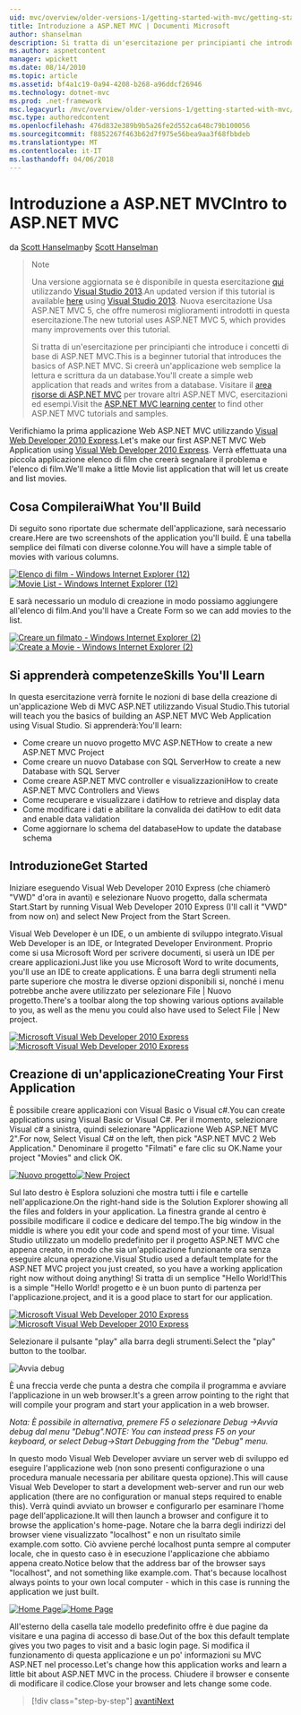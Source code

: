 ```yaml
---
uid: mvc/overview/older-versions-1/getting-started-with-mvc/getting-started-with-mvc-part1
title: Introduzione a ASP.NET MVC | Documenti Microsoft
author: shanselman
description: Si tratta di un'esercitazione per principianti che introduce i concetti di base di ASP.NET MVC. Creare un'applicazione web semplice la lettura e scrittura da un database.
ms.author: aspnetcontent
manager: wpickett
ms.date: 08/14/2010
ms.topic: article
ms.assetid: bf4a1c19-0a94-4208-b268-a96ddcf26946
ms.technology: dotnet-mvc
ms.prod: .net-framework
msc.legacyurl: /mvc/overview/older-versions-1/getting-started-with-mvc/getting-started-with-mvc-part1
msc.type: authoredcontent
ms.openlocfilehash: 476d832e389b9b5a26fe2d552ca648c79b100056
ms.sourcegitcommit: f8852267f463b62d7f975e56bea9aa3f68fbbdeb
ms.translationtype: MT
ms.contentlocale: it-IT
ms.lasthandoff: 04/06/2018
---
```

<a name="intro-to-aspnet-mvc"></a><span data-ttu-id="bf9f3-104">Introduzione a ASP.NET MVC</span><span class="sxs-lookup"><span data-stu-id="bf9f3-104">Intro to ASP.NET MVC</span></span>
====================
<span data-ttu-id="bf9f3-105">da [Scott Hanselman](https://github.com/shanselman)</span><span class="sxs-lookup"><span data-stu-id="bf9f3-105">by [Scott Hanselman](https://github.com/shanselman)</span></span>

> > [!NOTE]
> > <span data-ttu-id="bf9f3-106">Una versione aggiornata se è disponibile in questa esercitazione [qui](../../getting-started/introduction/getting-started.md) utilizzando [Visual Studio 2013](https://www.microsoft.com/visualstudio/eng/2013-downloads).</span><span class="sxs-lookup"><span data-stu-id="bf9f3-106">An updated version if this tutorial is available [here](../../getting-started/introduction/getting-started.md) using [Visual Studio 2013](https://www.microsoft.com/visualstudio/eng/2013-downloads).</span></span> <span data-ttu-id="bf9f3-107">Nuova esercitazione Usa ASP.NET MVC 5, che offre numerosi miglioramenti introdotti in questa esercitazione.</span><span class="sxs-lookup"><span data-stu-id="bf9f3-107">The new tutorial uses ASP.NET MVC 5, which provides many improvements over this tutorial.</span></span>
> 
> 
> <span data-ttu-id="bf9f3-108">Si tratta di un'esercitazione per principianti che introduce i concetti di base di ASP.NET MVC.</span><span class="sxs-lookup"><span data-stu-id="bf9f3-108">This is a beginner tutorial that introduces the basics of ASP.NET MVC.</span></span> <span data-ttu-id="bf9f3-109">Si creerà un'applicazione web semplice la lettura e scrittura da un database.</span><span class="sxs-lookup"><span data-stu-id="bf9f3-109">You'll create a simple web application that reads and writes from a database.</span></span> <span data-ttu-id="bf9f3-110">Visitare il [area risorse di ASP.NET MVC](../../../index.md) per trovare altri ASP.NET MVC, esercitazioni ed esempi.</span><span class="sxs-lookup"><span data-stu-id="bf9f3-110">Visit the [ASP.NET MVC learning center](../../../index.md) to find other ASP.NET MVC tutorials and samples.</span></span>


<span data-ttu-id="bf9f3-111">Verifichiamo la prima applicazione Web ASP.NET MVC utilizzando [Visual Web Developer 2010 Express](https://www.microsoft.com/express/Web/).</span><span class="sxs-lookup"><span data-stu-id="bf9f3-111">Let's make our first ASP.NET MVC Web Application using [Visual Web Developer 2010 Express](https://www.microsoft.com/express/Web/).</span></span> <span data-ttu-id="bf9f3-112">Verrà effettuata una piccola applicazione elenco di film che creerà segnalare il problema e l'elenco di film.</span><span class="sxs-lookup"><span data-stu-id="bf9f3-112">We'll make a little Movie list application that will let us create and list movies.</span></span>

## <a name="what-youll-build"></a><span data-ttu-id="bf9f3-113">Cosa Compilerai</span><span class="sxs-lookup"><span data-stu-id="bf9f3-113">What You'll Build</span></span>

<span data-ttu-id="bf9f3-114">Di seguito sono riportate due schermate dell'applicazione, sarà necessario creare.</span><span class="sxs-lookup"><span data-stu-id="bf9f3-114">Here are two screenshots of the application you'll build.</span></span> <span data-ttu-id="bf9f3-115">È una tabella semplice dei filmati con diverse colonne.</span><span class="sxs-lookup"><span data-stu-id="bf9f3-115">You will have a simple table of movies with various columns.</span></span>

<span data-ttu-id="bf9f3-116">[![Elenco di film - Windows Internet Explorer (12)](getting-started-with-mvc-part1/_static/image2.png)](getting-started-with-mvc-part1/_static/image1.png)</span><span class="sxs-lookup"><span data-stu-id="bf9f3-116">[![Movie List - Windows Internet Explorer (12)](getting-started-with-mvc-part1/_static/image2.png)](getting-started-with-mvc-part1/_static/image1.png)</span></span>

<span data-ttu-id="bf9f3-117">E sarà necessario un modulo di creazione in modo possiamo aggiungere all'elenco di film.</span><span class="sxs-lookup"><span data-stu-id="bf9f3-117">And you'll have a Create Form so we can add movies to the list.</span></span>

<span data-ttu-id="bf9f3-118">[![Creare un filmato - Windows Internet Explorer (2)](getting-started-with-mvc-part1/_static/image4.png)](getting-started-with-mvc-part1/_static/image3.png)</span><span class="sxs-lookup"><span data-stu-id="bf9f3-118">[![Create a Movie - Windows Internet Explorer (2)](getting-started-with-mvc-part1/_static/image4.png)](getting-started-with-mvc-part1/_static/image3.png)</span></span>

## <a name="skills-youll-learn"></a><span data-ttu-id="bf9f3-119">Si apprenderà competenze</span><span class="sxs-lookup"><span data-stu-id="bf9f3-119">Skills You'll Learn</span></span>

<span data-ttu-id="bf9f3-120">In questa esercitazione verrà fornite le nozioni di base della creazione di un'applicazione Web di MVC ASP.NET utilizzando Visual Studio.</span><span class="sxs-lookup"><span data-stu-id="bf9f3-120">This tutorial will teach you the basics of building an ASP.NET MVC Web Application using Visual Studio.</span></span> <span data-ttu-id="bf9f3-121">Si apprenderà:</span><span class="sxs-lookup"><span data-stu-id="bf9f3-121">You'll learn:</span></span>

- <span data-ttu-id="bf9f3-122">Come creare un nuovo progetto MVC ASP.NET</span><span class="sxs-lookup"><span data-stu-id="bf9f3-122">How to create a new ASP.NET MVC Project</span></span>
- <span data-ttu-id="bf9f3-123">Come creare un nuovo Database con SQL Server</span><span class="sxs-lookup"><span data-stu-id="bf9f3-123">How to create a new Database with SQL Server</span></span>
- <span data-ttu-id="bf9f3-124">Come creare ASP.NET MVC controller e visualizzazioni</span><span class="sxs-lookup"><span data-stu-id="bf9f3-124">How to create ASP.NET MVC Controllers and Views</span></span>
- <span data-ttu-id="bf9f3-125">Come recuperare e visualizzare i dati</span><span class="sxs-lookup"><span data-stu-id="bf9f3-125">How to retrieve and display data</span></span>
- <span data-ttu-id="bf9f3-126">Come modificare i dati e abilitare la convalida dei dati</span><span class="sxs-lookup"><span data-stu-id="bf9f3-126">How to edit data and enable data validation</span></span>
- <span data-ttu-id="bf9f3-127">Come aggiornare lo schema del database</span><span class="sxs-lookup"><span data-stu-id="bf9f3-127">How to update the database schema</span></span>

## <a name="get-started"></a><span data-ttu-id="bf9f3-128">Introduzione</span><span class="sxs-lookup"><span data-stu-id="bf9f3-128">Get Started</span></span>

<span data-ttu-id="bf9f3-129">Iniziare eseguendo Visual Web Developer 2010 Express (che chiamerò "VWD" d'ora in avanti) e selezionare Nuovo progetto, dalla schermata Start.</span><span class="sxs-lookup"><span data-stu-id="bf9f3-129">Start by running Visual Web Developer 2010 Express (I'll call it "VWD" from now on) and select New Project from the Start Screen.</span></span>

<span data-ttu-id="bf9f3-130">Visual Web Developer è un IDE, o un ambiente di sviluppo integrato.</span><span class="sxs-lookup"><span data-stu-id="bf9f3-130">Visual Web Developer is an IDE, or Integrated Developer Environment.</span></span> <span data-ttu-id="bf9f3-131">Proprio come si usa Microsoft Word per scrivere documenti, si userà un IDE per creare applicazioni.</span><span class="sxs-lookup"><span data-stu-id="bf9f3-131">Just like you use Microsoft Word to write documents, you'll use an IDE to create applications.</span></span> <span data-ttu-id="bf9f3-132">È una barra degli strumenti nella parte superiore che mostra le diverse opzioni disponibili si, nonché i menu potrebbe anche avere utilizzato per selezionare File | Nuovo progetto.</span><span class="sxs-lookup"><span data-stu-id="bf9f3-132">There's a toolbar along the top showing various options available to you, as well as the menu you could also have used to Select File | New project.</span></span>

<span data-ttu-id="bf9f3-133">[![Microsoft Visual Web Developer 2010 Express](getting-started-with-mvc-part1/_static/image6.png)](getting-started-with-mvc-part1/_static/image5.png)</span><span class="sxs-lookup"><span data-stu-id="bf9f3-133">[![Microsoft Visual Web Developer 2010 Express](getting-started-with-mvc-part1/_static/image6.png)](getting-started-with-mvc-part1/_static/image5.png)</span></span>

## <a name="creating-your-first-application"></a><span data-ttu-id="bf9f3-134">Creazione di un'applicazione</span><span class="sxs-lookup"><span data-stu-id="bf9f3-134">Creating Your First Application</span></span>

<span data-ttu-id="bf9f3-135">È possibile creare applicazioni con Visual Basic o Visual c#.</span><span class="sxs-lookup"><span data-stu-id="bf9f3-135">You can create applications using Visual Basic or Visual C#.</span></span> <span data-ttu-id="bf9f3-136">Per il momento, selezionare Visual c# a sinistra, quindi selezionare "Applicazione Web ASP.NET MVC 2".</span><span class="sxs-lookup"><span data-stu-id="bf9f3-136">For now, Select Visual C# on the left, then pick "ASP.NET MVC 2 Web Application."</span></span> <span data-ttu-id="bf9f3-137">Denominare il progetto "Filmati" e fare clic su OK.</span><span class="sxs-lookup"><span data-stu-id="bf9f3-137">Name your project "Movies" and click OK.</span></span>

<span data-ttu-id="bf9f3-138">[![Nuovo progetto](getting-started-with-mvc-part1/_static/image8.png)](getting-started-with-mvc-part1/_static/image7.png)</span><span class="sxs-lookup"><span data-stu-id="bf9f3-138">[![New Project](getting-started-with-mvc-part1/_static/image8.png)](getting-started-with-mvc-part1/_static/image7.png)</span></span>

<span data-ttu-id="bf9f3-139">Sul lato destro è Esplora soluzioni che mostra tutti i file e cartelle nell'applicazione.</span><span class="sxs-lookup"><span data-stu-id="bf9f3-139">On the right-hand side is the Solution Explorer showing all the files and folders in your application.</span></span> <span data-ttu-id="bf9f3-140">La finestra grande al centro è possibile modificare il codice e dedicare del tempo.</span><span class="sxs-lookup"><span data-stu-id="bf9f3-140">The big window in the middle is where you edit your code and spend most of your time.</span></span> <span data-ttu-id="bf9f3-141">Visual Studio utilizzato un modello predefinito per il progetto ASP.NET MVC che appena creato, in modo che sia un'applicazione funzionante ora senza eseguire alcuna operazione.</span><span class="sxs-lookup"><span data-stu-id="bf9f3-141">Visual Studio used a default template for the ASP.NET MVC project you just created, so you have a working application right now without doing anything!</span></span> <span data-ttu-id="bf9f3-142">Si tratta di un semplice "Hello World!</span><span class="sxs-lookup"><span data-stu-id="bf9f3-142">This is a simple "Hello World!</span></span> <span data-ttu-id="bf9f3-143">progetto e è un buon punto di partenza per l'applicazione.</span><span class="sxs-lookup"><span data-stu-id="bf9f3-143">project, and it is a good place to start for our application.</span></span>

<span data-ttu-id="bf9f3-144">[![Microsoft Visual Web Developer 2010 Express](getting-started-with-mvc-part1/_static/image10.png)](getting-started-with-mvc-part1/_static/image9.png)</span><span class="sxs-lookup"><span data-stu-id="bf9f3-144">[![Microsoft Visual Web Developer 2010 Express](getting-started-with-mvc-part1/_static/image10.png)](getting-started-with-mvc-part1/_static/image9.png)</span></span>

<span data-ttu-id="bf9f3-145">Selezionare il pulsante "play" alla barra degli strumenti.</span><span class="sxs-lookup"><span data-stu-id="bf9f3-145">Select the "play" button to the toolbar.</span></span>

![Avvia debug](getting-started-with-mvc-part1/_static/image11.png)

<span data-ttu-id="bf9f3-147">È una freccia verde che punta a destra che compila il programma e avviare l'applicazione in un web browser.</span><span class="sxs-lookup"><span data-stu-id="bf9f3-147">It's a green arrow pointing to the right that will compile your program and start your application in a web browser.</span></span>

<span data-ttu-id="bf9f3-148">*Nota: È possibile in alternativa, premere F5 o selezionare Debug -&gt;Avvia debug dal menu "Debug".*</span><span class="sxs-lookup"><span data-stu-id="bf9f3-148">*NOTE: You can instead press F5 on your keyboard, or select Debug-&gt;Start Debugging from the "Debug" menu.*</span></span>

<span data-ttu-id="bf9f3-149">In questo modo Visual Web Developer avviare un server web di sviluppo ed eseguire l'applicazione web (non sono presenti configurazione o una procedura manuale necessaria per abilitare questa opzione).</span><span class="sxs-lookup"><span data-stu-id="bf9f3-149">This will cause Visual Web Developer to start a development web-server and run our web application (there are no configuration or manual steps required to enable this).</span></span> <span data-ttu-id="bf9f3-150">Verrà quindi avviato un browser e configurarlo per esaminare l'home page dell'applicazione.</span><span class="sxs-lookup"><span data-stu-id="bf9f3-150">It will then launch a browser and configure it to browse the application's home-page.</span></span> <span data-ttu-id="bf9f3-151">Notare che la barra degli indirizzi del browser viene visualizzato "localhost" e non un risultato simile example.com sotto. Ciò avviene perché localhost punta sempre al computer locale, che in questo caso è in esecuzione l'applicazione che abbiamo appena creato.</span><span class="sxs-lookup"><span data-stu-id="bf9f3-151">Notice below that the address bar of the browser says "localhost", and not something like example.com. That's because localhost always points to your own local computer - which in this case is running the application we just built.</span></span>

<span data-ttu-id="bf9f3-152">[![Home Page](getting-started-with-mvc-part1/_static/image13.png)](getting-started-with-mvc-part1/_static/image12.png)</span><span class="sxs-lookup"><span data-stu-id="bf9f3-152">[![Home Page](getting-started-with-mvc-part1/_static/image13.png)](getting-started-with-mvc-part1/_static/image12.png)</span></span>

<span data-ttu-id="bf9f3-153">All'esterno della casella tale modello predefinito offre è due pagine da visitare e una pagina di accesso di base.</span><span class="sxs-lookup"><span data-stu-id="bf9f3-153">Out of the box this default template gives you two pages to visit and a basic login page.</span></span> <span data-ttu-id="bf9f3-154">Si modifica il funzionamento di questa applicazione e un po' informazioni su MVC ASP.NET nel processo.</span><span class="sxs-lookup"><span data-stu-id="bf9f3-154">Let's change how this application works and learn a little bit about ASP.NET MVC in the process.</span></span> <span data-ttu-id="bf9f3-155">Chiudere il browser e consente di modificare il codice.</span><span class="sxs-lookup"><span data-stu-id="bf9f3-155">Close your browser and lets change some code.</span></span>

> [!div class="step-by-step"]
> [<span data-ttu-id="bf9f3-156">avanti</span><span class="sxs-lookup"><span data-stu-id="bf9f3-156">Next</span></span>](getting-started-with-mvc-part2.md)
